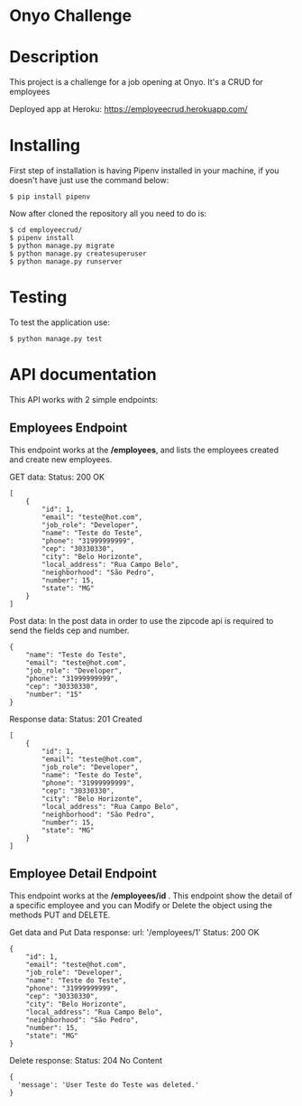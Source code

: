 # Onyo Challenge

# Description

This project is a challenge for a job opening at Onyo. It's a CRUD for employees

Deployed app at Heroku: https://employeecrud.herokuapp.com/
# Installing

First step of installation is having Pipenv installed in your machine, if you doesn't have just use the command below:

``` $ pip install pipenv ```

Now after cloned the repository all you need to do is:

```
$ cd employeecrud/
$ pipenv install
$ python manage.py migrate
$ python manage.py createsuperuser
$ python manage.py runserver
```

# Testing

To test the application use:

```$ python manage.py test```


# API documentation

This API works with 2 simple endpoints:

## Employees Endpoint
This endpoint works at the **/employees**, and lists the employees created and create new employees.

GET data:
Status: 200 OK
```
[
    {
        "id": 1,
        "email": "teste@hot.com",
        "job_role": "Developer",
        "name": "Teste do Teste",
        "phone": "31999999999",
        "cep": "30330330",
        "city": "Belo Horizonte",
        "local_address": "Rua Campo Belo",
        "neighborhood": "São Pedro",
        "number": 15,
        "state": "MG"
    }
]
```

Post data:
In the post data in order to use the zipcode api is required to send the fields cep and number.
```
{
    "name": "Teste do Teste",
    "email": "teste@hot.com",
    "job_role": "Developer",
    "phone": "31999999999",
    "cep": "30330330",
    "number": "15"
}
```
Response data:
Status: 201 Created
```
[
    {
        "id": 1,
        "email": "teste@hot.com",
        "job_role": "Developer",
        "name": "Teste do Teste",
        "phone": "31999999999",
        "cep": "30330330",
        "city": "Belo Horizonte",
        "local_address": "Rua Campo Belo",
        "neighborhood": "São Pedro",
        "number": 15,
        "state": "MG"
    }
]
```
## Employee Detail Endpoint
This endpoint works at the **/employees/id** . This endpoint show the detail of a specific employee and you can Modify or Delete the object using the methods PUT and DELETE.

Get data and Put Data response:
url: '/employees/1'
Status: 200 OK
```
{
    "id": 1,
    "email": "teste@hot.com",
    "job_role": "Developer",
    "name": "Teste do Teste",
    "phone": "31999999999",
    "cep": "30330330",
    "city": "Belo Horizonte",
    "local_address": "Rua Campo Belo",
    "neighborhood": "São Pedro",
    "number": 15,
    "state": "MG"
}
```
Delete response:
Status: 204 No Content
```
{
  'message': 'User Teste do Teste was deleted.'
}

